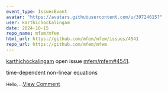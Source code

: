 ```yaml
---
event_type: IssuesEvent
avatar: "https://avatars.githubusercontent.com/u/39724615?"
user: karthichockalingam
date: 2024-10-15
repo_name: mfem/mfem
html_url: https://github.com/mfem/mfem/issues/4541
repo_url: https://github.com/mfem/mfem
---
```


<a href='https://github.com/karthichockalingam' target='_blank'>karthichockalingam</a> open issue <a href='https://github.com/mfem/mfem/issues/4541' target='_blank'>mfem/mfem#4541</a>.

<p>time-dependent non-linear equations</p><small>Hello,...</small><a href='https://github.com/mfem/mfem/issues/4541' target='_blank'>View Comment</a>